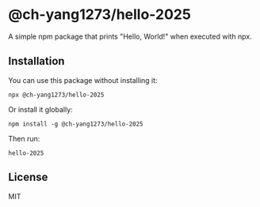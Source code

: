 # @ch-yang1273/hello-2025

A simple npm package that prints "Hello, World!" when executed with npx.

## Installation

You can use this package without installing it:

```
npx @ch-yang1273/hello-2025
```

Or install it globally:

```
npm install -g @ch-yang1273/hello-2025
```

Then run:

```
hello-2025
```

## License

MIT
